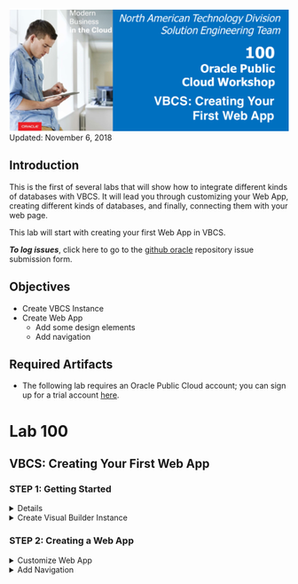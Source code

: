
![](images/100/Picture100-lab.png)  
Updated: November 6, 2018

## Introduction

This is the first of several labs that will show how to integrate different kinds of databases with VBCS. It will lead you through customizing your Web App, creating different kinds of databases, and finally, connecting them with your web page.

This lab will start with creating your first Web App in VBCS. 

**_To log issues_**, click here to go to the [github oracle](https://github.com/oracle/learning-library/issues/new) repository issue submission form.

## Objectives
- Create VBCS Instance 
- Create Web App
    - Add some design elements
    - Add navigation

## Required Artifacts
- The following lab requires an Oracle Public Cloud account; you can sign up for a trial account [here](https://cloud.oracle.com/tryit). 

# Lab 100

## VBCS: Creating Your First Web App

### **STEP 1**: Getting Started

<details>
    <b>Sign in to your Cloud Account</b>

  Go to the [Cloud sign in page](https://cloud.oracle.com/en_US/sign-in).

  Sign in to your Cloud Account. <br>
  ![](/images/lab100/100-1.png) <br>
  ![](/images/lab100/100-2.png) <br>
  <br>

  Navigate to Cloud Dashboard, then open the Visual Builder Service Console. If Visual Builder is not visible, click `Customize Dashboard`, then scroll to Visual Builder in the list and hit `Show`.<br>

  ![](/images/lab100/100-3.png) <br> <br>
  
</details>

<details>
  <summary>Create Visual Builder Instance</summary>

  At the top right of the page, hit "Quick Starts". This will allow us to create the underlying infrastructure for VBCS at the same time that we create the VBCS instance rather than making them separately. Simply name the instance and then hit `Create`. If you don't care about configuring the database that your instance will run on, this is the way to go. 

  Alternatively, you can hit the `Customize` button on the top right. This would allow you to configure the database that is created. For the purpose of this lab, we'll stick to the default QuickStart configuration.

  ![](/images/lab100/100-5.png)<br><br>

  Next, download the generated SSH key and credentials in order to continue, which will allow you to access your instance.

  <br>![](/images/lab100/100-12.png)<br>
  <br>

  Your instance will take some time to provision. When it's ready, open the Visual Builder Home page.

  <br>![](/images/lab100/100-8.png)<br>
  <br>

  Now, we need to create a Visual Application. A single Visual Application can hold many mobile and web apps. From the home page, hit `New` in the top right. 

  <br>![](/images/lab100/100-9.png)<br>
  <br>

  Name the application whatever you like; the Description is optional. 

  <br>![](/images/lab100/100-10.png)<br>
  <br>

  Your new Application should open automatically. 
</details>

### **STEP 2**: Creating a Web App

<details>
  <summary>Customize Web App</summary>

  On the left, hit the computer icon for `Web Apps`, then the plus sign to create a new Web App. Name it, then hit `Create`. 

  <br>![](/images/lab100/100-11.png)<br>
  <br>
  
  You will be given the option to create a tabbed website or one without tabs. For now, just choose `None`. 
  
  <br>![](/images/lab100/100-12.png)<br>
  <br>

  A blank page will open in the center, with a Components Bar to the left and a Customization Bar on the right.<br>
  
  ![](/images/lab100/100-14.png)<br>
  <br>
  
  Click on the `Design` view tab in the top right. Drag on an image component into the very top left corner of the page.<br>
  Click on it, then look on the right side go to the Data tab. Put in `https://png.icons8.com/color/1600/reflector-bulb.png` 
  for the source url. This image will act as our website's logo. Not that if you are using a url for your image source, the address must be secure https, rather than http.<br> 
  
  As it is, the image size is bigger than what we'd expect for our logo, so let's resize it. 
  
  <br>![](/images/lab100/100-15.png)<br><br>
  
  Go to the `General` tab and set the `width` property to 150. Now that the image is resized, it looks much more fitting to be   our website's logo.<br>
  
  ![](/images/lab100/100-16.png)<br>
  <br>
  
  Next, drag on a `Heading` component one column to the right of the logo. Under the `General` tab inside the `Text` field,   
  enter whatever name you'd like your website to be called.<br>
  
  Drag and drop another Heading component, and fill in "Welcome to the Home page" for the text. While we're at it, let's customize the color of the text that we just entered. Click on the Heading, go to the `All` 
  tab, then expand `General Attributes` and scroll down to the `Style` field. Enter in `color: #67aee5;`. <br>
  
  The heading color changes to a light blue, as shown below. This is an easy way to customize the CSS for a specific component. <br>
  
  ![](/images/lab100/100-17.png)<br>
  <br>
  
  Now, what we want to do is customize the bar that will show on every page. To do this we use something called the shell page. On the left, open up `Root Pages` and click on `shell`.
  
  ![](/images/lab100/100-18.png)<br>
  <br>
  
  In addition, we can also edit the HTML and CSS code directly. Near the top right, hit the `Code` view for the page. <br>
  
  ![](/images/lab100/100-1-19.png)<br><br>
  
  To customize the tab bar, we'll first define some style. Simply paste this at the top of the Code page.<br>
  
  ```
  <style>
  .bright {
  background-color: #4286f4;
  border-style: groove;
  }
  .dull {
  background-color: #7790ba;
  border-style: groove;
  }
  </style>
  ```
  
  <br>
  We will add this code to help style to our tabs. `.dull` shows the tab that we are currently on, and `.bright` shows the tabs we are not on.<br>

  ![](/images/lab100/100-1-20.png)<br><br>
  
  Back on the design tab, we can view changes we made to the tab bar. As demonstrated, you can code HTML and CSS for your web   app the way you would for any website, while also having the option to change it in the Design view, giving you much greater flexibility.<br>
  
  ![](/images/lab100/100-1-21.png)<br>
  <br>
  
 </details>
  
<details>
  <summary>Add Navigation</summary>

  <br>In order for this tab bar to actually navigate the website, we need a second page to navigate <i>to</i>. We want to carry over the components from the first page to this home page (logo, title, navbar) so we'll go ahead and copy it. Go to the Web App heirarchy on the left, right click on main-start and hit `Duplicate`. Then rename the page `second-page`. On the `Code` view, paste the code we copied.<br>
  
  ![](/images/lab100/100-1-33.png)<br>
  <br>
  
  Switch which tab is dull and which tab is bright in the code section of this second page. Dull tabs represent the current page we're on. <br><br>
  ![](/images/lab100/100-1-23.png)<br>
  <br>
  
  On the Design view, change "Welcome to the Home Page" to say "Welcome to the Second Page". It should look like this.<br>
  ![](/images/lab100/100-7.png)<br>
  <br>
  
  Next, let's create some <i>events</i> and <i>action chains</i>. These will allow us to navigate to the second page and back 
  again whenever a specific tab is clicked, rather than the text itself.<br>
  
  Click on flow `main`, and hit the flag icon near the left to open up `Actions`. Creating an action chain at the flow level 
  allows us to reuse these components on each page.<br>
  
  ![](/images/lab100/100-25.png)<br>
  <br>
  
  Hit `+ Action Chain` to create a new action chain and call it something like `navigateHome`. <br>
  Drag and drop a Navigate component to the plus sign, then click `Select Target`.<br>
  
  ![](/images/lab100/100-26.png)<br>
  <br>
 
  Choose `Peer Page`, and then `main-start`.<br>
  
  ![](/images/lab100/100-27.png)<br>
  ![](/images/lab100/100-28.png)<br>
  <br>
  
  Create this process for a navigateSecondPage action chain, this time selecting second-page as target.<br>
  
  Events need to be created at the page level, because the event that triggers your action happens on a particular page. Go     back to main-start and click on the bell icon near the left to go to Events. Hit `+ Event Listener`.
  
  ![](/images/lab100/100-29.png)<br>
  <br>
  
  Scroll down to "Other Events" and hit the plus sign. Call this something like `clickHomeTab`. When done, hit `Select`.<br>
  
  ![](/images/lab100/100-30.png)<br>
  <br>
  
  On the next page, select `navigateHome` for the action chain, then hit `Select`.<br>
  ![](/images/lab100/100-31.png)<br>
  <br>
  
  Repeat this process for creating clickSecondTab and having it trigger navigateSecondPage.<br>
  Then, create these same events for second-page.<br>
  
  ![](/images/lab100/100-32.png)<br>
  <br>
  
  Last but not least, we want to connect these event listeners to be activated whenever our tabs are clicked. Go to Code view,   and add the onclick listener after the lid for both tabs. Enter
  
  ```
  <li id ="oj-tab-bar-XXXXXXXXX-X-tab-X" on-click="[[$listeners.eventName]]"
  ``` 
  
  where eventName is the name of your event for each tab (i.e., clickHomeTab and clickSecondTab). <br>
  
  ![](/images/lab100/100-1-34.png)<br>
  <br>
  
  Note that many components have an Events tab that allows you to create an event and action chain all in one click, but    
  because we want different parts of the tab bar to take us to different pages, we have to set them up manually.<br>
  The Events tab is very useful for things such as buttons, where you can quickly create an action for when the button is 
  clicked.<br><br>
  
  Finally, add the onclick listeners for the second page, and you should be good to go! You now have a functional website.<br>
  
  Click on the play button in the top right to test your website, seeing that you can navigate between the two pages.<br>
  
  ![](/images/lab100/100-1-7.png)<br>
  <br>
</details>
